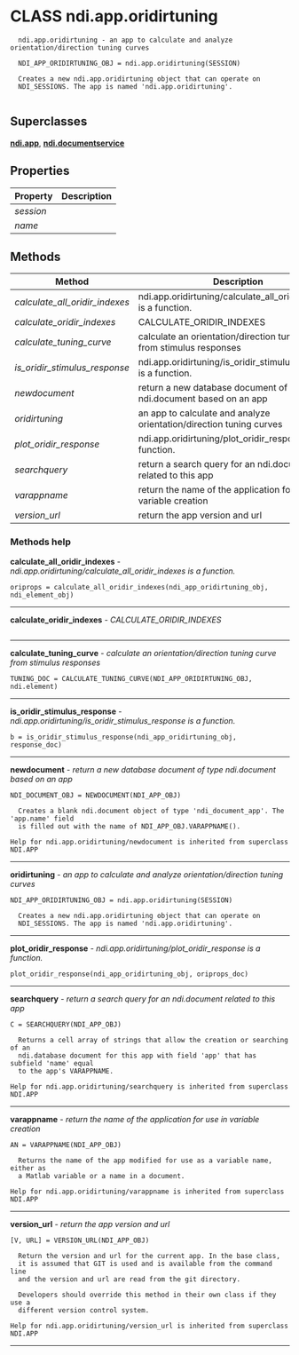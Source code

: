 # CLASS ndi.app.oridirtuning

```
  ndi.app.oridirtuning - an app to calculate and analyze orientation/direction tuning curves
 
  NDI_APP_ORIDIRTUNING_OBJ = ndi.app.oridirtuning(SESSION)
 
  Creates a new ndi.app.oridirtuning object that can operate on
  NDI_SESSIONS. The app is named 'ndi.app.oridirtuning'.


```
## Superclasses
**[ndi.app](../app.m.md)**, **[ndi.documentservice](../documentservice.m.md)**

## Properties

| Property | Description |
| --- | --- |
| *session* |  |
| *name* |  |


## Methods 

| Method | Description |
| --- | --- |
| *calculate_all_oridir_indexes* | ndi.app.oridirtuning/calculate_all_oridir_indexes is a function. |
| *calculate_oridir_indexes* | CALCULATE_ORIDIR_INDEXES |
| *calculate_tuning_curve* | calculate an orientation/direction tuning curve from stimulus responses |
| *is_oridir_stimulus_response* | ndi.app.oridirtuning/is_oridir_stimulus_response is a function. |
| *newdocument* | return a new database document of type ndi.document based on an app |
| *oridirtuning* | an app to calculate and analyze orientation/direction tuning curves |
| *plot_oridir_response* | ndi.app.oridirtuning/plot_oridir_response is a function. |
| *searchquery* | return a search query for an ndi.document related to this app |
| *varappname* | return the name of the application for use in variable creation |
| *version_url* | return the app version and url |


### Methods help 

**calculate_all_oridir_indexes** - *ndi.app.oridirtuning/calculate_all_oridir_indexes is a function.*

```
oriprops = calculate_all_oridir_indexes(ndi_app_oridirtuning_obj, ndi_element_obj)
```

---

**calculate_oridir_indexes** - *CALCULATE_ORIDIR_INDEXES*

```

```

---

**calculate_tuning_curve** - *calculate an orientation/direction tuning curve from stimulus responses*

```
TUNING_DOC = CALCULATE_TUNING_CURVE(NDI_APP_ORIDIRTUNING_OBJ, ndi.element)
```

---

**is_oridir_stimulus_response** - *ndi.app.oridirtuning/is_oridir_stimulus_response is a function.*

```
b = is_oridir_stimulus_response(ndi_app_oridirtuning_obj, response_doc)
```

---

**newdocument** - *return a new database document of type ndi.document based on an app*

```
NDI_DOCUMENT_OBJ = NEWDOCUMENT(NDI_APP_OBJ)
 
  Creates a blank ndi.document object of type 'ndi_document_app'. The 'app.name' field
  is filled out with the name of NDI_APP_OBJ.VARAPPNAME().

Help for ndi.app.oridirtuning/newdocument is inherited from superclass NDI.APP
```

---

**oridirtuning** - *an app to calculate and analyze orientation/direction tuning curves*

```
NDI_APP_ORIDIRTUNING_OBJ = ndi.app.oridirtuning(SESSION)
 
  Creates a new ndi.app.oridirtuning object that can operate on
  NDI_SESSIONS. The app is named 'ndi.app.oridirtuning'.
```

---

**plot_oridir_response** - *ndi.app.oridirtuning/plot_oridir_response is a function.*

```
plot_oridir_response(ndi_app_oridirtuning_obj, oriprops_doc)
```

---

**searchquery** - *return a search query for an ndi.document related to this app*

```
C = SEARCHQUERY(NDI_APP_OBJ)
 
  Returns a cell array of strings that allow the creation or searching of an
  ndi.database document for this app with field 'app' that has subfield 'name' equal
  to the app's VARAPPNAME.

Help for ndi.app.oridirtuning/searchquery is inherited from superclass NDI.APP
```

---

**varappname** - *return the name of the application for use in variable creation*

```
AN = VARAPPNAME(NDI_APP_OBJ)
 
  Returns the name of the app modified for use as a variable name, either as
  a Matlab variable or a name in a document.

Help for ndi.app.oridirtuning/varappname is inherited from superclass NDI.APP
```

---

**version_url** - *return the app version and url*

```
[V, URL] = VERSION_URL(NDI_APP_OBJ)
 
  Return the version and url for the current app. In the base class,
  it is assumed that GIT is used and is available from the command line
  and the version and url are read from the git directory.
 
  Developers should override this method in their own class if they use a 
  different version control system.

Help for ndi.app.oridirtuning/version_url is inherited from superclass NDI.APP
```

---


